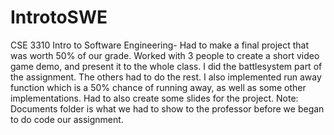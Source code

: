 # IntrotoSWE
CSE 3310  Intro to Software Engineering- Had to make a final project that was worth 50% of our grade. Worked with 3 people to create a short video game demo, and present it to the whole class.
I did the battlesystem part of the assignment. The others had to do the rest. I also implemented run away function which is a 50% chance of running away, as well as some other implementations. 
Had to also create some slides for the project. 
Note: Documents folder is what we had to show to the professor before we began to do code our assignment. 
